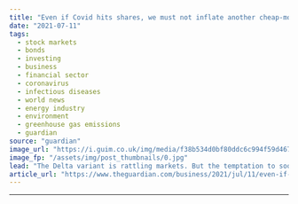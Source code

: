 ```yaml
---
title: "Even if Covid hits shares, we must not inflate another cheap-money bubble"
date: "2021-07-11"
tags: 
  - stock markets
  - bonds
  - investing
  - business
  - financial sector
  - coronavirus
  - infectious diseases
  - world news
  - energy industry
  - environment
  - greenhouse gas emissions
  - guardian
source: "guardian"
image_url: "https://i.guim.co.uk/img/media/f38b534d0bf80ddc6c994f59d467696003d4da23/0_77_3500_2101/master/3500.jpg?width=460&quality=85&auto=format&fit=max&s=42cfed4fdbb0ee92d1a38c1576772cc5"
image_fp: "/assets/img/post_thumbnails/0.jpg"
lead: "The Delta variant is rattling markets. But the temptation to soothe them with quantitative easing must be resistedFalling share prices. Investors piling into the safe haven of bonds. Rising infection rates of the Delta variant of coronavirus. The eve..."
article_url: "https://www.theguardian.com/business/2021/jul/11/even-if-covid-hits-shares-we-must-not-inflate-another-cheap-money-bubble"
---
```


---
